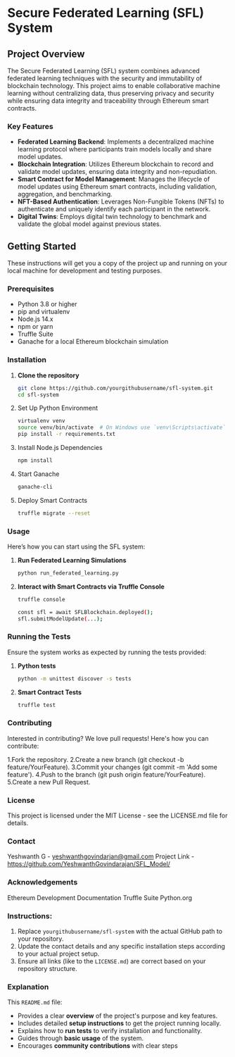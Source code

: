 # Secure Federated Learning (SFL) System

## Project Overview

The Secure Federated Learning (SFL) system combines advanced federated learning techniques with the security and immutability of blockchain technology. This project aims to enable collaborative machine learning without centralizing data, thus preserving privacy and security while ensuring data integrity and traceability through Ethereum smart contracts.

### Key Features

- **Federated Learning Backend**: Implements a decentralized machine learning protocol where participants train models locally and share model updates.
- **Blockchain Integration**: Utilizes Ethereum blockchain to record and validate model updates, ensuring data integrity and non-repudiation.
- **Smart Contract for Model Management**: Manages the lifecycle of model updates using Ethereum smart contracts, including validation, aggregation, and benchmarking.
- **NFT-Based Authentication**: Leverages Non-Fungible Tokens (NFTs) to authenticate and uniquely identify each participant in the network.
- **Digital Twins**: Employs digital twin technology to benchmark and validate the global model against previous states.

## Getting Started

These instructions will get you a copy of the project up and running on your local machine for development and testing purposes.

### Prerequisites

- Python 3.8 or higher
- pip and virtualenv
- Node.js 14.x
- npm or yarn
- Truffle Suite
- Ganache for a local Ethereum blockchain simulation

### Installation

1. **Clone the repository**
   ```bash
   git clone https://github.com/yourgithubusername/sfl-system.git
   cd sfl-system
   
1. Set Up Python Environment
   ```bash
   virtualenv venv
   source venv/bin/activate  # On Windows use `venv\Scripts\activate`
   pip install -r requirements.txt

2. Install Node.js Dependencies
   ```bash
   npm install

3. Start Ganache
   ```bash
   ganache-cli

4. Deploy Smart Contracts
   ```bash
   truffle migrate --reset


### Usage
Here’s how you can start using the SFL system:

1. **Run Federated Learning Simulations**
   ```bash
   python run_federated_learning.py

2. **Interact with Smart Contracts via Truffle Console**
   ```bash
   truffle console

   const sfl = await SFLBlockchain.deployed();
   sfl.submitModelUpdate(...);

### Running the Tests
Ensure the system works as expected by running the tests provided:

1. **Python tests**
   ```bash
   python -m unittest discover -s tests

2. **Smart Contract Tests**
    ```bash
   truffle test

### Contributing
Interested in contributing? We love pull requests! Here's how you can contribute:

1.Fork the repository.
2.Create a new branch (git checkout -b feature/YourFeature).
3.Commit your changes (git commit -m 'Add some feature').
4.Push to the branch (git push origin feature/YourFeature).
5.Create a new Pull Request.

### License
This project is licensed under the MIT License - see the LICENSE.md file for details.

### Contact
Yeshwanth G - yeshwanthgovindarjan@gmail.com
Project Link - https://github.com/YeshwanthGovindarajan/SFL_Model/

### Acknowledgements
Ethereum Development Documentation
Truffle Suite
Python.org


### Instructions:
1. Replace `yourgithubusername/sfl-system` with the actual GitHub path to your repository.
2. Update the contact details and any specific installation steps according to your actual project setup.
3. Ensure all links (like to the `LICENSE.md`) are correct based on your repository structure.


### Explanation

This `README.md` file:
- Provides a clear **overview** of the project's purpose and key features.
- Includes detailed **setup instructions** to get the project running locally.
- Explains how to **run tests** to verify installation and functionality.
- Guides through **basic usage** of the system.
- Encourages **community contributions** with clear steps


   


